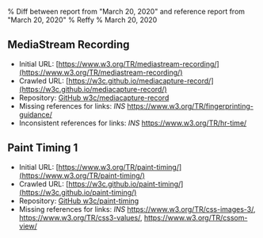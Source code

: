 % Diff between report from "March 20, 2020" and reference report from "March 20, 2020"
% Reffy
% March 20, 2020

## MediaStream Recording

- Initial URL: [https://www.w3.org/TR/mediastream-recording/](https://www.w3.org/TR/mediastream-recording/)
- Crawled URL: [https://w3c.github.io/mediacapture-record/](https://w3c.github.io/mediacapture-record/)
- Repository: [GitHub w3c/mediacapture-record](https://github.com/w3c/mediacapture-record)
- Missing references for links: *INS* https://www.w3.org/TR/fingerprinting-guidance/
- Inconsistent references for links: *INS* https://www.w3.org/TR/hr-time/


## Paint Timing 1

- Initial URL: [https://www.w3.org/TR/paint-timing/](https://www.w3.org/TR/paint-timing/)
- Crawled URL: [https://w3c.github.io/paint-timing/](https://w3c.github.io/paint-timing/)
- Repository: [GitHub w3c/paint-timing](https://github.com/w3c/paint-timing)
- Missing references for links: *INS* https://www.w3.org/TR/css-images-3/, https://www.w3.org/TR/css3-values/, https://www.w3.org/TR/cssom-view/


